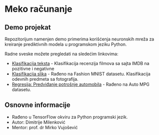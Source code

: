 # Meko računanje 
## Demo projekat

Repozitorijum namenjen demo primerima korišćenja neuronskih mreža za kreiranje prediktivnih modela u programskom jeziku Python.

Radne sveske možete pregledati na sledećim linkovima: 

* [Klasifikacija teksta](https://nbviewer.jupyter.org/github/DimitrijeM/soft_computing/blob/master/Meko%20ra%C4%8Dunanje%20Klasifikacija%20teksta.ipynb) - Klasifikacija recenzija filmova sa sajta IMDB na pozitivne i negativne
* [Klasifikacija slika](https://nbviewer.jupyter.org/github/DimitrijeM/soft_computing/blob/master/Meko%20ra%C4%8Dunanje%20Klasifikacija%20slika%20na%20Fashion%20MNIST%20datasetu.ipynb) - Rađeno na Fashion MNIST datasetu. Klasifikacija odevnih predmeta sa fotografija.
* [Regresija: Predviđanje potrošnje automobila](https://nbviewer.jupyter.org/github/DimitrijeM/soft_computing/blob/master/Meko%20Racunanje%20Regresija%20Predvidjanje%20potrosnje%20goriva.ipynb) - Rađeno na Auto MPG datasetu.


## Osnovne informacije
- Rađeno u TensorFlow okviru za Python programski jezik.
- Autor: Dimitrije Milenković
- Mentor: prof. dr Mirko Vujošević

